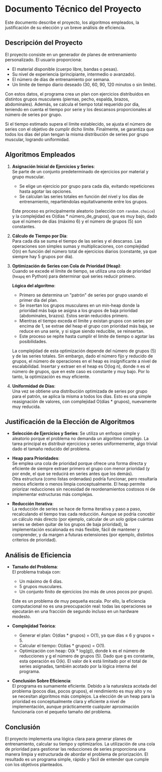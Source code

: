 # Documento Técnico del Proyecto

Este documento describe el proyecto, los algoritmos empleados, la justificación de su elección y un breve análisis de eficiencia.

## Descripción del Proyecto

El proyecto consiste en un generador de planes de entrenamiento personalizado. El usuario proporciona:

- El material disponible (cuerpo libre, bandas o pesas).
- Su nivel de experiencia (principiante, intermedio o avanzado).
- El número de días de entrenamiento por semana.
- Un límite de tiempo diario deseado (30, 60, 90, 120 minutos o sin límite).

Con estos datos, el programa crea un plan con ejercicios distribuidos en distintos grupos musculares (piernas, pecho, espalda, brazos, abdominales). Además, se calcula el tiempo total requerido por día, teniendo en cuenta el tiempo por serie y los descansos proporcionales al número de series por grupo.

Si el tiempo estimado supera el límite establecido, se ajusta el número de series con el objetivo de cumplir dicho límite. Finalmente, se garantiza que todos los días del plan tengan la misma distribución de series por grupo muscular, logrando uniformidad.

## Algoritmos Empleados

1. **Asignación Inicial de Ejercicios y Series**:  
   Se parte de un conjunto predeterminado de ejercicios por material y grupo muscular.  
   - Se elige un ejercicio por grupo para cada día, evitando repeticiones hasta agotar las opciones.  
   - Se calculan las series totales en función del nivel y los días de entrenamiento, repartiéndolas equitativamente entre los grupos.

   Este proceso es principalmente aleatorio (selección con `random.choice`) y la complejidad es O(días * número_de_grupos), que es muy bajo, dado que el número de días (máximo 6) y el número de grupos (5) son constantes.

2. **Cálculo de Tiempo por Día**:  
   Para cada día se suma el tiempo de las series y el descanso. Las operaciones son simples sumas y multiplicaciones, con complejidad O(n) en función del número total de ejercicios diarios (constante, ya que siempre hay 5 grupos por día).

3. **Optimización de Series con Cola de Prioridad (Heap)**:  
   Cuando se excede el límite de tiempo, se utiliza una cola de prioridad (`heapq` en Python) para determinar qué series reducir primero.  
   
   **Lógica del algoritmo**:
   - Primero se determina un "patrón" de series por grupo usando el primer día del plan.
   - Se insertan los grupos musculares en un min-heap donde la prioridad más baja se asigna a los grupos de baja prioridad (abdominales, brazos). Estos serán reducidos primero.
   - Mientras el tiempo exceda el límite y existan grupos con series por encima de 1, se extrae del heap el grupo con prioridad más baja, se reduce en una serie, y si sigue siendo reducible, se reinsertan.
   - Este proceso se repite hasta cumplir el límite de tiempo o agotar las posibilidades.

   La complejidad de esta optimización depende del número de grupos (5) y de las series totales. Sin embargo, dado el número fijo y reducido de grupos, el número de operaciones en el heap es insignificante a nivel de escalabilidad. Insertar y extraer en el heap es O(log n), donde n es el número de grupos, que en este caso es constante y muy bajo. Por lo tanto, la optimización es muy eficiente.

4. **Uniformidad de Días**:  
   Una vez se obtiene una distribución optimizada de series por grupo para el patrón, se aplica la misma a todos los días. Esto es una simple reasignación de valores, con complejidad O(días * grupos), nuevamente muy reducida.

## Justificación de la Elección de Algoritmos

- **Selección de Ejercicios y Series**: Se utiliza un enfoque simple y aleatorio porque el problema no demanda un algoritmo complejo. La tarea principal es distribuir ejercicios y series uniformemente, algo trivial dado el tamaño reducido del problema.

- **Heap para Prioridades**:  
  Se emplea una cola de prioridad porque ofrece una forma directa y eficiente de siempre extraer primero el grupo con menor prioridad (y por ende, el que se reducirá en series antes que los demás).  
  Otra estructura (como listas ordenadas) podría funcionar, pero resultaría menos eficiente o menos limpia conceptualmente. El heap permite priorizar reducciones sin necesidad de reordenamientos costosos ni de implementar estructuras más complejas.

- **Reducción Iterativa**:  
  La reducción de series se hace de forma iterativa y paso a paso, recalculando el tiempo tras cada reducción. Aunque se podría concebir un cálculo más directo (por ejemplo, calcular de un solo golpe cuántas series se deben quitar de los grupos de baja prioridad), la implementación escalonada es más flexible, fácil de mantener y comprender, y da margen a futuras extensiones (por ejemplo, distintos criterios de prioridad).

## Análisis de Eficiencia

- **Tamaño del Problema**:  
  El problema trabaja con:
  - Un máximo de 6 días.
  - 5 grupos musculares.
  - Un conjunto finito de ejercicios (no más de unos pocos por grupo).

  Este es un problema de muy pequeña escala. Por ello, la eficiencia computacional no es una preocupación real: todas las operaciones se ejecutarán en una fracción de segundo incluso en un hardware modesto.

- **Complejidad Teórica**:  
  - Generar el plan: O(días * grupos) = O(1), ya que días ≤ 6 y grupos = 5.
  - Calcular el tiempo: O(días * grupos) = O(1).
  - Optimización con heap: O(k * log(g)), donde k es el número de reducciones y g el número de grupos (5). Dado que g es constante, esta operación es O(k). El valor de k está limitado por el total de series asignadas, también acotado por la lógica interna del programa.

- **Conclusión Sobre Eficiencia**:  
  El programa es sumamente eficiente. Debido a la naturaleza acotada del problema (pocos días, pocos grupos), el rendimiento es muy alto y no se necesitan algoritmos más complejos. La elección de un heap para la prioridad es conceptualmente clara y eficiente a nivel de implementación, aunque prácticamente cualquier aproximación funcionaría con el pequeño tamaño del problema.

## Conclusión

El proyecto implementa una lógica clara para generar planes de entrenamiento, calcular su tiempo y optimizarlos. La utilización de una cola de prioridad para gestionar las reducciones de series proporciona una manera limpia y estructurada de abordar el problema de priorización. El resultado es un programa simple, rápido y fácil de entender que cumple con los objetivos planteados.